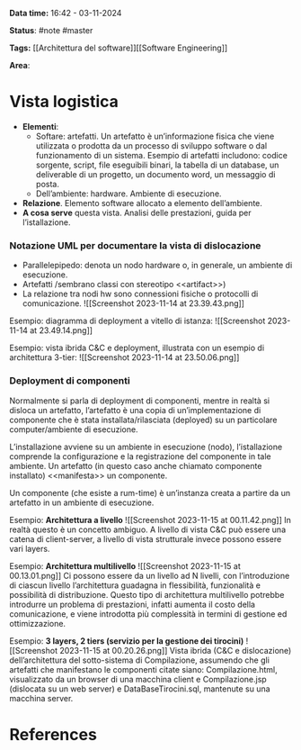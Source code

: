 **Data time:** 16:42 - 03-11-2024

**Status**: #note #master 

**Tags:** [[Architettura del software]][[Software Engineering]]

**Area**: 
# Vista logistica

- **Elementi**:
	- Softare: artefatti. Un artefatto è un’informazione fisica che viene utilizzata o prodotta da un processo di sviluppo software o dal funzionamento di un sistema. Esempio di artefatti includono: codice sorgente, script, file eseguibili binari, la tabella di un database, un deliverable di un progetto, un documento word, un messaggio di posta.
	- Dell’ambiente: hardware. Ambiente di esecuzione.
- **Relazione**. Elemento software allocato a elemento dell’ambiente.
- **A cosa serve** questa vista. Analisi delle prestazioni, guida per l’istallazione.

### Notazione UML per documentare la vista di dislocazione
- Parallelepipedo: denota un nodo hardware o, in generale, un ambiente di esecuzione. 
- Artefatti /sembrano classi con stereotipo \<\<artifact>>)
- La relazione tra nodi hw sono connessioni fisiche o protocolli di comunicazione.
![[Screenshot 2023-11-14 at 23.39.43.png]]

Esempio: diagramma di deployment a vitello di istanza:
![[Screenshot 2023-11-14 at 23.49.14.png]]

Esempio: vista ibrida C&C e deployment, illustrata con un esempio di architettura 3-tier:
![[Screenshot 2023-11-14 at 23.50.06.png]]
### Deployment di componenti
Normalmente si parla di deployment di componenti, mentre in realtà si disloca un artefatto, l’artefatto è una copia di un’implementazione di componente che è stata installata/rilasciata (deployed) su un particolare computer/ambiente di esecuzione.

L’installazione avviene su un ambiente in esecuzione (nodo), l’istallazione comprende la configurazione e la registrazione del componente in tale ambiente. Un artefatto (in questo caso anche chiamato componente installato) \<\<manifesta>> un componente.

Un componente (che esiste a rum-time) è un’instanza creata a partire da un artefatto in un ambiente di esecuzione.

Esempio: **Architettura a livello**
![[Screenshot 2023-11-15 at 00.11.42.png]]
In realtà questo è un concetto ambiguo. A livello di vista C&C può essere una catena di client-server, a livello di vista strutturale invece possono essere vari layers.

Esempio: **Architettura multilivello** 
![[Screenshot 2023-11-15 at 00.13.01.png]]
Ci possono essere da un livello ad N livelli, con l’introduzione di ciascun livello l’architettura guadagna in flessibilità, funzionalità e possibilità di distribuzione. Questo tipo di architettura multilivello potrebbe introdurre un problema di prestazioni, infatti aumenta il costo della comunicazione, e viene introdotta più complessità in termini di gestione ed ottimizzazione.

Esempio: **3 layers, 2 tiers (servizio per la gestione dei tirocini)**
![[Screenshot 2023-11-15 at 00.20.26.png]]
Vista ibrida (C&C e dislocazione) dell’architettura del sotto-sistema di Compilazione, assumendo che gli artefatti che manifestano le componenti citate siano: Compilazione.html, visualizzato da un browser di una macchina client e Compilazione.jsp (dislocata su un web server) e DataBaseTirocini.sql, mantenute su una macchina server.
# References
